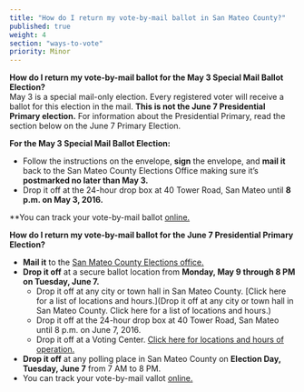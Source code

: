 ```yaml
---
title: "How do I return my vote-by-mail ballot in San Mateo County?"
published: true
weight: 4
section: "ways-to-vote"
priority: Minor
---
```


**How do I return my vote-by-mail ballot for the May 3 Special Mail Ballot Election?**  
May 3 is a special mail-only election. Every registered voter will receive a ballot for this election in the mail. **This is not the June 7 Presidential Primary election.** For information about the Presidential Primary, read the section below on the June 7 Primary Election.  

**For the May 3 Special Mail Ballot Election:**  
- Follow the instructions on the envelope, **sign** the envelope, and **mail it** back to the San Mateo County Elections Office making sure it’s **postmarked no later than May 3.**  
- Drop it off at the 24-hour drop box at 40 Tower Road, San Mateo until **8 p.m. on May 3, 2016.**  

**You can track your vote-by-mail ballot [online.](https://www.shapethefuture.org/MyElectionMaterials/)  

**How do I return my vote-by-mail ballot for the June 7 Presidential Primary Election?**  
- **Mail it** to the [San Mateo County Elections office.](#section-election-office-contact)  
- **Drop it off** at a secure ballot location from **Monday, May 9 through 8 PM on Tuesday, June 7.**  
  - Drop it off at any city or town hall in San Mateo County. [Click here for a list of locations and hours.](Drop it off at any city or town hall in San Mateo County. Click here for a list of locations and hours.)  
  - Drop it off at the 24-hour drop box at 40 Tower Road, San Mateo until 8 p.m. on June 7, 2016.  
  - Drop it off at a Voting Center. [Click here for locations and hours of operation.](https://www.shapethefuture.org/elections/2016/june/votingoptions/#VotingCenters)    
- **Drop it off** at any polling place in San Mateo County on **Election Day, Tuesday, June 7** from 7 AM to 8 PM.  
- You can track your vote-by-mail vallot [online.](https://www.shapethefuture.org/MyElectionMaterials/)  
